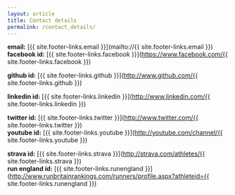 ```yaml
---
layout: article
title: Contact details
permalink: /contact_details/
---
```

**email:** [{{ site.footer-links.email }}](mailto://{{ site.footer-links.email }})  
**facebook id:** [{{ site.footer-links.facebook }}](https://www.facebook.com/{{ site.footer-links.facebook }})  
<!-- **flickr:** {{ site.footer-links.flickr }} -->
**github id:** [{{ site.footer-links.github }}](http://www.github.com/{{ site.footer-links.github }})  
<!-- **instagram:** {{ site.footer-links.instagram }} -->
**linkedin id:** [{{ site.footer-links.linkedin }}](http://www.linkedin.com/{{ site.footer-links.linkedin }})  
<!-- **pinterest:** {{ site.footer-links.pinterest }}  -->
<!-- **rss:** {{ site.footer-links.rss }}  -->
**twitter id:** [{{ site.footer-links.twitter }}](http://www.twitter.com/{{ site.footer-links.twitter }})  
**youtube id:** [{{ site.footer-links.youtube }}](http://youtube.com/channel/{{ site.footer-links.youtube }})  
<!-- **googleplus:** {{ site.footer-links.googleplus }}  -->
**strava id:** [{{ site.footer-links.strava }}](http://strava.com/athletes/{{ site.footer-links.strava }})  
**run england id:** [{{ site.footer-links.runengland }}](http://www.runbritainrankings.com/runners/profile.aspx?athleteid={{ site.footer-links.runengland }})
